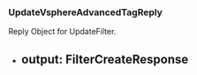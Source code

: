 ### UpdateVsphereAdvancedTagReply
Reply Object for UpdateFilter.

- output: FilterCreateResponse
  - 
